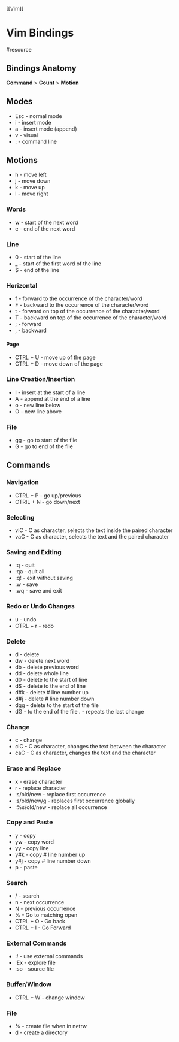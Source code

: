 [[Vim]]

# Vim Bindings
#resource 

## Bindings Anatomy
**Command** > **Count** > **Motion**

## Modes
- Esc - normal mode 
- i - insert mode 
- a - insert mode (append)
- v - visual 
- : - command line 

## Motions
- h - move left
- j - move down
- k - move up
- l - move right

### Words
- w - start of the next word
- e - end of the next word

### Line
- 0 - start of the line
- _ - start of the first word of the line
- $ - end of the line

### Horizontal
- f - forward to the occurrence of the character/word
- F - backward to the occurrence of the character/word
- t - forward on top of the occurrence of the character/word
- T - backward on top of the occurrence of the character/word
- ; - forward 
- , - backward 

#### Page 
- CTRL + U - move up of the page
- CTRL + D - move down of the page

### Line Creation/Insertion
- I - insert at the start of a line
- A - append at the end of a line
- o - new line below
- O - new line above

### File 
- gg - go to start of the file
- G - go to end of the file

## Commands 

### Navigation
- CTRL + P - go up/previous 
- CTRIL + N - go down/next

### Selecting
- viC - C as character, selects the text inside the paired character
- vaC - C as character, selects the text and the paired character

### Saving and Exiting
- :q - quit
- :qa - quit all
- :q! - exit without saving
- :w - save
- :wq - save and exit

### Redo or Undo Changes
- u - undo
- CTRL + r - redo

### Delete 
- d - delete 
- dw - delete next word
- db - delete previous word 
- dd - delete whole line
- d0 - delete to the start of line
- d$ - delete to the end of line
- d#k - delete # line number up 
- d#j - delete # line number down
- dgg - delete to the start of the file
- dG -  to the end of the file . - repeats the last change 

### Change 
- c - change
- ciC - C as character, changes the text between the character 
- caC - C as character, changes the text and the character

### Erase and Replace
- x - erase character
- r - replace character
- :s/old/new - replace first occurrence
- :s/old/new/g - replaces first occurrence globally 
- :%s/old/new - replace all occurrence 

### Copy and Paste
- y - copy
- yw - copy  word
- yy - copy line
- y#k - copy # line number up 
- y#j - copy #  line number down
- p - paste

### Search  
- / - search
- n - next occurrence 
- N - previous  occurrence 
- % - Go to matching open
- CTRL + O - Go back 
- CTRL + I - Go Forward

### External Commands
- :! - use external commands
- :Ex - explore file
- :so - source file

### Buffer/Window
- CTRL + W - change window

### File 
- % - create file when in netrw
- d - create a directory